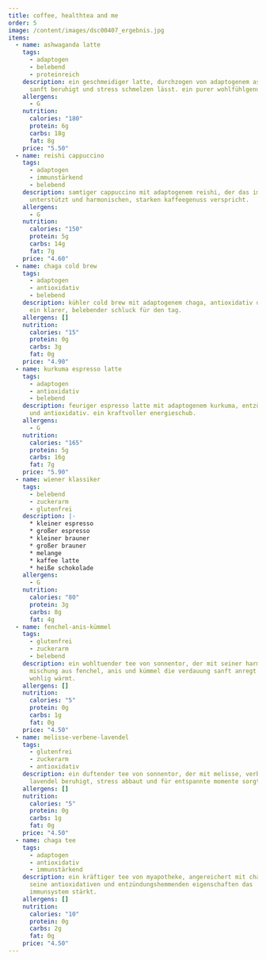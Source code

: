 ```yaml
---
title: coffee, healthtea and me
order: 5
image: /content/images/dsc00407_ergebnis.jpg
items:
  - name: ashwaganda latte
    tags:
      - adaptogen
      - belebend
      - proteinreich
    description: ein geschmeidiger latte, durchzogen von adaptogenem ashwaganda, der
      sanft beruhigt und stress schmelzen lässt. ein purer wohlfühlgenuss.
    allergens:
      - G
    nutrition:
      calories: "180"
      protein: 6g
      carbs: 18g
      fat: 8g
    price: "5.50"
  - name: reishi cappuccino
    tags:
      - adaptogen
      - immunstärkend
      - belebend
    description: samtiger cappuccino mit adaptogenem reishi, der das immunsystem
      unterstützt und harmonischen, starken kaffeegenuss verspricht.
    allergens:
      - G
    nutrition:
      calories: "150"
      protein: 5g
      carbs: 14g
      fat: 7g
    price: "4.60"
  - name: chaga cold brew
    tags:
      - adaptogen
      - antioxidativ
      - belebend
    description: kühler cold brew mit adaptogenem chaga, antioxidativ und reinigend.
      ein klarer, belebender schluck für den tag.
    allergens: []
    nutrition:
      calories: "15"
      protein: 0g
      carbs: 3g
      fat: 0g
    price: "4.90"
  - name: kurkuma espresso latte
    tags:
      - adaptogen
      - antioxidativ
      - belebend
    description: feuriger espresso latte mit adaptogenem kurkuma, entzündungshemmend
      und antioxidativ. ein kraftvoller energieschub.
    allergens:
      - G
    nutrition:
      calories: "165"
      protein: 5g
      carbs: 16g
      fat: 7g
    price: "5.90"
  - name: wiener klassiker
    tags:
      - belebend
      - zuckerarm
      - glutenfrei
    description: |-
      * kleiner espresso 
      * großer espresso     
      * kleiner brauner
      * großer brauner
      * melange
      * kaffee latte
      * heiße schokolade
    allergens:
      - G
    nutrition:
      calories: "80"
      protein: 3g
      carbs: 8g
      fat: 4g
  - name: fenchel-anis-kümmel
    tags:
      - glutenfrei
      - zuckerarm
      - belebend
    description: ein wohltuender tee von sonnentor, der mit seiner harmonischen
      mischung aus fenchel, anis und kümmel die verdauung sanft anregt und
      wohlig wärmt.
    allergens: []
    nutrition:
      calories: "5"
      protein: 0g
      carbs: 1g
      fat: 0g
    price: "4.50"
  - name: melisse-verbene-lavendel
    tags:
      - glutenfrei
      - zuckerarm
      - antioxidativ
    description: ein duftender tee von sonnentor, der mit melisse, verbene und
      lavendel beruhigt, stress abbaut und für entspannte momente sorgt.
    allergens: []
    nutrition:
      calories: "5"
      protein: 0g
      carbs: 1g
      fat: 0g
    price: "4.50"
  - name: chaga tee
    tags:
      - adaptogen
      - antioxidativ
      - immunstärkend
    description: ein kräftiger tee von myapotheke, angereichert mit chaga, der durch
      seine antioxidativen und entzündungshemmenden eigenschaften das
      immunsystem stärkt.
    allergens: []
    nutrition:
      calories: "10"
      protein: 0g
      carbs: 2g
      fat: 0g
    price: "4.50"
---
```

